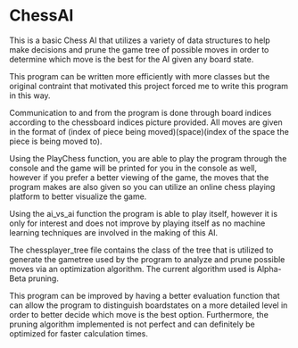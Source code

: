 # ChessAI
This is a basic Chess AI that utilizes a variety of data structures to help make decisions and prune the game tree of possible moves
in order to determine which move is the best for the AI given any board state. 

This program can be written more efficiently with more classes but the original contraint that motivated this project forced me to 
write this program in this way.

Communication to and from the program is done through board indices according to the chessboard indices picture provided. All moves are 
given in the format of (index of piece being moved)(space)(index of the space the piece is being moved to).

Using the PlayChess function, you are able to play the program through the console and the game will be printed for you in the console as
well, however if you prefer a better viewing of the game, the moves that the program makes are also given so you can utilize an online
chess playing platform to better visualize the game. 

Using the ai_vs_ai function the program is able to play itself, however it is only for interest and does not improve by playing itself 
as no machine learning techniques are involved in the making of this AI.

The chessplayer_tree file contains the class of the tree that is utilized to generate the gametree used by the program to analyze and
prune possible moves via an optimization algorithm. The current algorithm used is Alpha-Beta pruning.

This program can be improved by having a better evaluation function that can allow the program to distinguish boardstates on a more detailed level in order to better decide which move is the best option. Furthermore, the pruning algorithm implemented is not perfect and can definitely be optimized for faster calculation times. 
